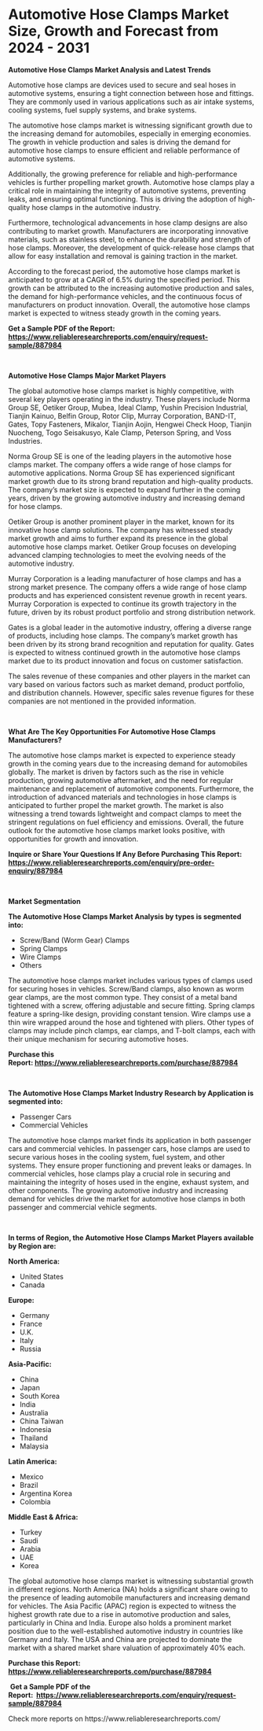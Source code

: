 <p><h1>Automotive Hose Clamps Market Size, Growth and Forecast from 2024 - 2031</h1></p><p><strong>Automotive Hose Clamps Market Analysis and Latest Trends</strong></p>
<p><p>Automotive hose clamps are devices used to secure and seal hoses in automotive systems, ensuring a tight connection between hose and fittings. They are commonly used in various applications such as air intake systems, cooling systems, fuel supply systems, and brake systems.</p><p>The automotive hose clamps market is witnessing significant growth due to the increasing demand for automobiles, especially in emerging economies. The growth in vehicle production and sales is driving the demand for automotive hose clamps to ensure efficient and reliable performance of automotive systems.</p><p>Additionally, the growing preference for reliable and high-performance vehicles is further propelling market growth. Automotive hose clamps play a critical role in maintaining the integrity of automotive systems, preventing leaks, and ensuring optimal functioning. This is driving the adoption of high-quality hose clamps in the automotive industry.</p><p>Furthermore, technological advancements in hose clamp designs are also contributing to market growth. Manufacturers are incorporating innovative materials, such as stainless steel, to enhance the durability and strength of hose clamps. Moreover, the development of quick-release hose clamps that allow for easy installation and removal is gaining traction in the market.</p><p>According to the forecast period, the automotive hose clamps market is anticipated to grow at a CAGR of 6.5% during the specified period. This growth can be attributed to the increasing automotive production and sales, the demand for high-performance vehicles, and the continuous focus of manufacturers on product innovation. Overall, the automotive hose clamps market is expected to witness steady growth in the coming years.</p></p>
<p><strong>Get a Sample PDF of the Report:&nbsp; <a href="https://www.reliableresearchreports.com/enquiry/request-sample/887984">https://www.reliableresearchreports.com/enquiry/request-sample/887984</a></strong></p>
<p>&nbsp;</p>
<p><strong>Automotive Hose Clamps Major Market Players</strong></p>
<p><p>The global automotive hose clamps market is highly competitive, with several key players operating in the industry. These players include Norma Group SE, Oetiker Group, Mubea, Ideal Clamp, Yushin Precision Industrial, Tianjin Kainuo, Belfin Group, Rotor Clip, Murray Corporation, BAND-IT, Gates, Topy Fasteners, Mikalor, Tianjin Aojin, Hengwei Check Hoop, Tianjin Nuocheng, Togo Seisakusyo, Kale Clamp, Peterson Spring, and Voss Industries.</p><p>Norma Group SE is one of the leading players in the automotive hose clamps market. The company offers a wide range of hose clamps for automotive applications. Norma Group SE has experienced significant market growth due to its strong brand reputation and high-quality products. The company’s market size is expected to expand further in the coming years, driven by the growing automotive industry and increasing demand for hose clamps.</p><p>Oetiker Group is another prominent player in the market, known for its innovative hose clamp solutions. The company has witnessed steady market growth and aims to further expand its presence in the global automotive hose clamps market. Oetiker Group focuses on developing advanced clamping technologies to meet the evolving needs of the automotive industry.</p><p>Murray Corporation is a leading manufacturer of hose clamps and has a strong market presence. The company offers a wide range of hose clamp products and has experienced consistent revenue growth in recent years. Murray Corporation is expected to continue its growth trajectory in the future, driven by its robust product portfolio and strong distribution network.</p><p>Gates is a global leader in the automotive industry, offering a diverse range of products, including hose clamps. The company’s market growth has been driven by its strong brand recognition and reputation for quality. Gates is expected to witness continued growth in the automotive hose clamps market due to its product innovation and focus on customer satisfaction.</p><p>The sales revenue of these companies and other players in the market can vary based on various factors such as market demand, product portfolio, and distribution channels. However, specific sales revenue figures for these companies are not mentioned in the provided information.</p></p>
<p>&nbsp;</p>
<p><strong>What Are The Key Opportunities For Automotive Hose Clamps Manufacturers?</strong></p>
<p><p>The automotive hose clamps market is expected to experience steady growth in the coming years due to the increasing demand for automobiles globally. The market is driven by factors such as the rise in vehicle production, growing automotive aftermarket, and the need for regular maintenance and replacement of automotive components. Furthermore, the introduction of advanced materials and technologies in hose clamps is anticipated to further propel the market growth. The market is also witnessing a trend towards lightweight and compact clamps to meet the stringent regulations on fuel efficiency and emissions. Overall, the future outlook for the automotive hose clamps market looks positive, with opportunities for growth and innovation.</p></p>
<p><strong>Inquire or Share Your Questions If Any Before Purchasing This Report: <a href="https://www.reliableresearchreports.com/enquiry/pre-order-enquiry/887984">https://www.reliableresearchreports.com/enquiry/pre-order-enquiry/887984</a></strong></p>
<p>&nbsp;</p>
<p><strong>Market Segmentation</strong></p>
<p><strong>The Automotive Hose Clamps Market Analysis by types is segmented into:</strong></p>
<p><ul><li>Screw/Band (Worm Gear) Clamps</li><li>Spring Clamps</li><li>Wire Clamps</li><li>Others</li></ul></p>
<p><p>The automotive hose clamps market includes various types of clamps used for securing hoses in vehicles. Screw/Band clamps, also known as worm gear clamps, are the most common type. They consist of a metal band tightened with a screw, offering adjustable and secure fitting. Spring clamps feature a spring-like design, providing constant tension. Wire clamps use a thin wire wrapped around the hose and tightened with pliers. Other types of clamps may include pinch clamps, ear clamps, and T-bolt clamps, each with their unique mechanism for securing automotive hoses.</p></p>
<p><strong>Purchase this Report:&nbsp;<a href="https://www.reliableresearchreports.com/purchase/887984">https://www.reliableresearchreports.com/purchase/887984</a></strong></p>
<p>&nbsp;</p>
<p><strong>The Automotive Hose Clamps Market Industry Research by Application is segmented into:</strong></p>
<p><ul><li>Passenger Cars</li><li>Commercial Vehicles</li></ul></p>
<p><p>The automotive hose clamps market finds its application in both passenger cars and commercial vehicles. In passenger cars, hose clamps are used to secure various hoses in the cooling system, fuel system, and other systems. They ensure proper functioning and prevent leaks or damages. In commercial vehicles, hose clamps play a crucial role in securing and maintaining the integrity of hoses used in the engine, exhaust system, and other components. The growing automotive industry and increasing demand for vehicles drive the market for automotive hose clamps in both passenger and commercial vehicle segments.</p></p>
<p>&nbsp;</p>
<p><strong>In terms of Region, the Automotive Hose Clamps Market Players available by Region are:</strong></p>
<p>
    <p> <strong> North America: </strong>
        <ul>
            <li>United States</li>
            <li>Canada</li>
        </ul>
        </p> 
    <p> <strong> Europe: </strong>
        <ul>
            <li>Germany</li>
            <li>France</li>
            <li>U.K.</li>
            <li>Italy</li>
            <li>Russia</li>
        </ul>
        </p> 
    <p> <strong> Asia-Pacific: </strong>
        <ul>
            <li>China</li>
            <li>Japan</li>
            <li>South Korea</li>
            <li>India</li>
            <li>Australia</li>
            <li>China Taiwan</li>
            <li>Indonesia</li>
            <li>Thailand</li>
            <li>Malaysia</li>
        </ul>
        </p> 
    <p> <strong> Latin America: </strong>
        <ul>
            <li>Mexico</li>
            <li>Brazil</li>
            <li>Argentina Korea</li>
            <li>Colombia</li>
        </ul>
        </p> 
    <p> <strong> Middle East & Africa: </strong>
        <ul>
            <li>Turkey</li>
            <li>Saudi</li>
            <li>Arabia</li>
            <li>UAE</li>
            <li>Korea</li>
        </ul>
    </p>
    </p>
<p><p>The global automotive hose clamps market is witnessing substantial growth in different regions. North America (NA) holds a significant share owing to the presence of leading automobile manufacturers and increasing demand for vehicles. The Asia Pacific (APAC) region is expected to witness the highest growth rate due to a rise in automotive production and sales, particularly in China and India. Europe also holds a prominent market position due to the well-established automotive industry in countries like Germany and Italy. The USA and China are projected to dominate the market with a shared market share valuation of approximately 40% each.</p></p>
<p><strong>Purchase this Report: <a href="https://www.reliableresearchreports.com/purchase/887984">https://www.reliableresearchreports.com/purchase/887984</a></strong></p>
<p>&nbsp;<strong>Get a Sample PDF of the Report:&nbsp;&nbsp;<a href="https://www.reliableresearchreports.com/enquiry/request-sample/887984">https://www.reliableresearchreports.com/enquiry/request-sample/887984</a></strong></p>
<p><strong></strong></p>
<p>Check more reports on https://www.reliableresearchreports.com/</p>
